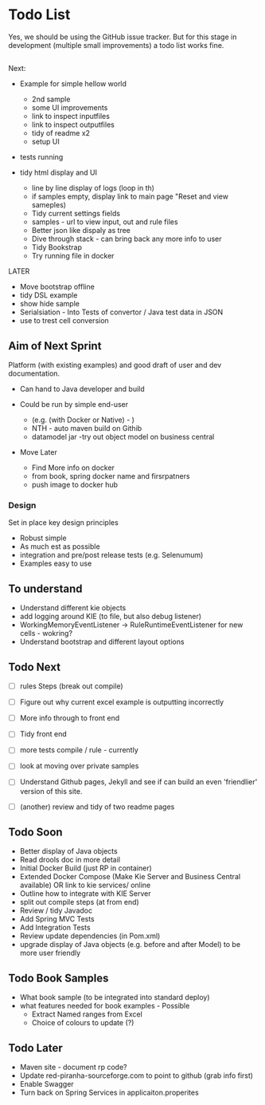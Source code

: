 # Todo List

Yes, we should be using the GitHub issue tracker. But for this stage in development (multiple small improvements) a todo list works fine.

##


Next: 
* Example for simple hellow world
    * 2nd sample
    * some UI improvements
    * link to inspect inputfiles
    * link to inspect outputfiles
    * tidy of readme x2
    * setup UI


* tests running
* tidy html display and UI
    * line by line display of logs (loop in th)
    * if samples empty, display link to main page "Reset and view sameples)
    * Tidy current settings fields
    * samples - url to view input, out and rule files
    * Better json like dispaly as tree
    * Dive through stack - can bring back any more info to user
    * Tidy Bookstrap
    * Try running file in docker



LATER

* Move bootstrap offline
* tidy DSL example
* show hide sample
* Serialsiation - Into Tests of convertor / Java test data in JSON
* use to trest cell conversion

## Aim of Next Sprint



Platform (with existing examples) and good draft of user and dev documentation.

* Can hand to Java developer and build
* Could be run by simple end-user
    * (e.g. (with Docker or Native) - )
    * NTH - auto maven build on Githib 
    * datamodel jar -try out object model on business central

* Move Later
    * Find More info on docker
    * from book, spring docker name and firsrpatners
    * push image to docker hub

    

### Design

Set in place key design principles

* Robust simple
* As much est as possible
* integration and pre/post release tests (e.g. Selenumum)
* Examples easy to use

## To understand

* Understand different kie objects
* add logging around KIE (to file, but also debug listener)
* WorkingMemoryEventListener ->  RuleRuntimeEventListener for new cells - wokring?
* Understand bootstrap and different layout options

## Todo Next 
- [ ] rules Steps (break out compile)
- [ ] Figure out why current excel example is outputting incorrectly
- [ ] More info through to front end
- [ ] Tidy front end
- [ ] more tests compile / rule - currently 
- [ ] look at moving over private samples
- [ ] Understand Github pages, Jekyll and see if can build an even 'friendlier' version of this site.
- [ ] (another) review and tidy of two readme pages


## Todo Soon

* Better display of Java objects
* Read drools doc in more detail
* Initial Docker Build (just RP in container)
* Extended Docker Compose (Make Kie Server and Business Central available) OR link to kie services/ online
* Outline how to integrate with KIE Server
* split out compile steps (at from end)
* Review / tidy Javadoc
* Add Spring MVC Tests
* Add Integration Tests
* Review update dependencies (in Pom.xml)
* upgrade display of Java objects (e.g. before and after Model) to be more user friendly

## Todo Book Samples

* What book sample (to be integrated into standard deploy)
* what features needed for book examples - Possible
    * Extract Named ranges from Excel
    * Choice of colours to update (?)

## Todo Later

* Maven site - document rp code?
* Update red-piranha-sourceforge.com to point to github (grab info first)
* Enable Swagger
* Turn back on Spring Services in applicaiton.properites
